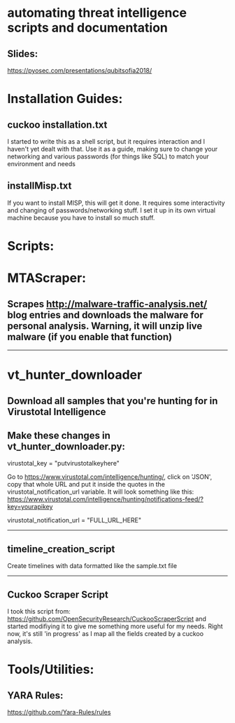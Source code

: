 # automating threat intelligence scripts and documentation

## Slides:
https://pyosec.com/presentations/qubitsofia2018/

# Installation Guides:

## cuckoo installation.txt
I started to write this as a shell script, but it requires interaction and I haven't yet dealt with that. Use it as a guide, making sure to change your networking and various passwords (for things like SQL) to match your environment and needs

## installMisp.txt
If you want to install MISP, this will get it done. It requires some interactivity and changing of passwords/networking stuff. I set it up in its own virtual machine because you have to install so much stuff.


# Scripts:

# MTAScraper:
## Scrapes http://malware-traffic-analysis.net/ blog entries and downloads the malware for personal analysis. Warning, it will unzip live malware (if you enable that function)

-----------------
# vt_hunter_downloader

## Download all samples that you're hunting for in Virustotal Intelligence
## Make these changes in vt_hunter_downloader.py:

virustotal_key = "putvirustotalkeyhere"

Go to https://www.virustotal.com/intelligence/hunting/, click on 'JSON', copy that whole URL and put it inside the quotes in the virustotal_notification_url variable. It will look something like this:
https://www.virustotal.com/intelligence/hunting/notifications-feed/?key=yourapikey

virustotal_notification_url = "FULL_URL_HERE"

---------------
## timeline_creation_script
Create timelines with data formatted like the sample.txt file

--------------
## Cuckoo Scraper Script

I took this script from: https://github.com/OpenSecurityResearch/CuckooScraperScript
and started modifiying it to give me something more useful for my needs.
Right now, it's still 'in progress' as I map all the fields created by a cuckoo analysis.

# Tools/Utilities:

## YARA Rules:
https://github.com/Yara-Rules/rules
